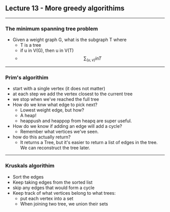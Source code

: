 ## Lecture 13 - More greedy algorithims
---
### The minimum spanning tree problem
- Given a weight graph G, what is the subgraph T where
  - T is a tree
  - if u in V(G), then u in V(T)
  - $$\sum_{(u,v)} in T^{} $$
---
### Prim's algorithim
- start with a single vertex (it does not matter)
- at each step we add the vertex closest to the current tree
- we stop when we've reached the full tree
- How do we knw what edge to pick next?
  - Lowest weight edge, but how?
  - A heap!
  - heappush and heappop from heapq are super useful.
- How do we know if adding an edge will add a cycle?
  - Remember what vertices we've seen.
- how do this actually return?
  - It returns a Tree, but it's easier to return a list of edges in the tree. We can reconstruct the tree later.
---
### Kruskals algorithim
- Sort the edges
- Keep taking edges from the sorted list
- skip any edges that would form a cycle
- Keep track of what vertices belong to what trees:
  - put each vertex into a set
  - When joining two tree, we union their sets
